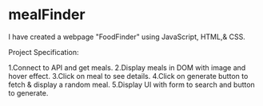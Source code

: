 # mealFinder
I have created a webpage "FoodFinder" using JavaScript, HTML,&amp; CSS.

Project Specification:

1.Connect to API and get meals.
2.Display meals in DOM with image and hover effect.
3.Click on meal to see details.
4.Click on generate button to fetch & display a random meal.
5.Display UI with form to search and button to generate.
